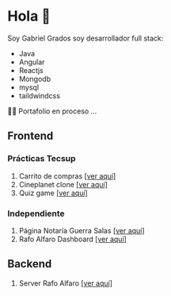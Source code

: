 
# Hola 👋

Soy Gabriel Grados soy desarrollador full stack: 
- Java
- Angular
- Reactjs
- Mongodb
- mysql
- taildwindcss

👨‍💻 Portafolio en proceso ...

## Frontend

### Prácticas Tecsup

1. Carrito de compras [[ver aquí]](https://github.com/lggradosm/reto-4-grupo-6)
2. Cineplanet clone [[ver aquí]](https://github.com/lggradosm/reto-3-grupo-6)
3. Quiz game  [[ver aquí]](https://github.com/lggradosm/reto-2-grupo-6)
 
### Independiente

1. Página Notaría Guerra Salas [[ver aquí]](https://github.com/lggradosm/guerra-salas-app)
2. Rafo Alfaro Dashboard [[ver aquí]](https://github.com/lggradosm/rafoalfaro-app)

## Backend

1. Server Rafo Alfaro [[ver aquí]](https://github.com/lggradosm/rafoalfaro-server)
